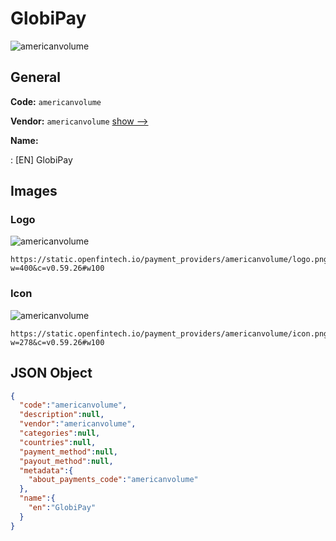 
# GlobiPay 
![americanvolume](https://static.openfintech.io/payment_providers/americanvolume/logo.png?w=400&c=v0.59.26#w100)  

## General 
 
**Code:** `americanvolume` 
 
**Vendor:** `americanvolume` [show -->](/vendors/americanvolume/) 
 
**Name:** 
 
:	[EN] GlobiPay 
 

## Images 

### Logo 
 
![americanvolume](https://static.openfintech.io/payment_providers/americanvolume/logo.png?w=400&c=v0.59.26#w100)  

```
https://static.openfintech.io/payment_providers/americanvolume/logo.png?w=400&c=v0.59.26#w100
```  

### Icon 
 
![americanvolume](https://static.openfintech.io/payment_providers/americanvolume/icon.png?w=278&c=v0.59.26#w100)  

```
https://static.openfintech.io/payment_providers/americanvolume/icon.png?w=278&c=v0.59.26#w100
```  

## JSON Object 

```json
{
  "code":"americanvolume",
  "description":null,
  "vendor":"americanvolume",
  "categories":null,
  "countries":null,
  "payment_method":null,
  "payout_method":null,
  "metadata":{
    "about_payments_code":"americanvolume"
  },
  "name":{
    "en":"GlobiPay"
  }
}
```  
